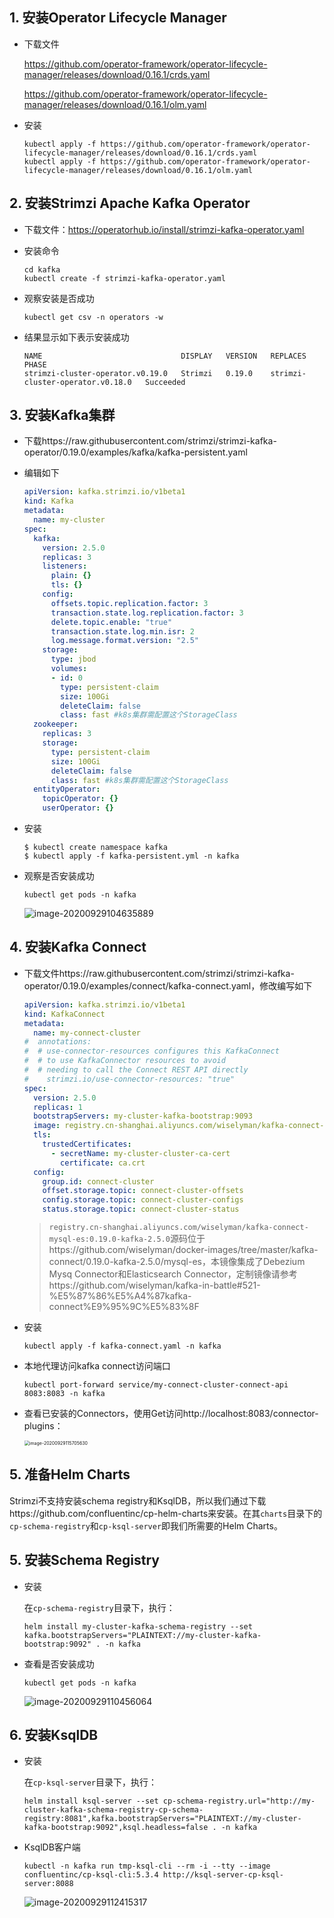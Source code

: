 ## 1. 安装Operator Lifecycle Manager

- 下载文件

  https://github.com/operator-framework/operator-lifecycle-manager/releases/download/0.16.1/crds.yaml

  https://github.com/operator-framework/operator-lifecycle-manager/releases/download/0.16.1/olm.yaml

- 安装

  ```shell
  kubectl apply -f https://github.com/operator-framework/operator-lifecycle-manager/releases/download/0.16.1/crds.yaml
  kubectl apply -f https://github.com/operator-framework/operator-lifecycle-manager/releases/download/0.16.1/olm.yaml
  ```

## 2. 安装Strimzi Apache Kafka Operator

- 下载文件：https://operatorhub.io/install/strimzi-kafka-operator.yaml

- 安装命令

  ```shell
  cd kafka
  kubectl create -f strimzi-kafka-operator.yaml
  ```

- 观察安装是否成功

  ```shell
  kubectl get csv -n operators -w
  ```

- 结果显示如下表示安装成功

  ```
  NAME                               DISPLAY   VERSION   REPLACES                           PHASE
  strimzi-cluster-operator.v0.19.0   Strimzi   0.19.0    strimzi-cluster-operator.v0.18.0   Succeeded
  ```

## 3. 安装Kafka集群

- 下载https://raw.githubusercontent.com/strimzi/strimzi-kafka-operator/0.19.0/examples/kafka/kafka-persistent.yaml

- 编辑如下

  ```yaml
  apiVersion: kafka.strimzi.io/v1beta1
  kind: Kafka
  metadata:
    name: my-cluster
  spec:
    kafka:
      version: 2.5.0
      replicas: 3
      listeners:
        plain: {}
        tls: {}
      config:
        offsets.topic.replication.factor: 3
        transaction.state.log.replication.factor: 3
        delete.topic.enable: "true"
        transaction.state.log.min.isr: 2
        log.message.format.version: "2.5"
      storage:
        type: jbod
        volumes:
        - id: 0
          type: persistent-claim
          size: 100Gi
          deleteClaim: false
          class: fast #k8s集群需配置这个StorageClass
    zookeeper:
      replicas: 3
      storage:
        type: persistent-claim
        size: 100Gi
        deleteClaim: false
        class: fast #k8s集群需配置这个StorageClass
    entityOperator:
      topicOperator: {}
      userOperator: {}
  ```

- 安装

  ``` shell
  $ kubectl create namespace kafka
  $ kubectl apply -f kafka-persistent.yml -n kafka 
  ```

- 观察是否安装成功

  ```shell
  kubectl get pods -n kafka 
  ```

  ![image-20200929104635889](images/image-20200929104635889.png)

## 4. 安装Kafka Connect

- 下载文件https://raw.githubusercontent.com/strimzi/strimzi-kafka-operator/0.19.0/examples/connect/kafka-connect.yaml，修改编写如下

  ```yaml
  apiVersion: kafka.strimzi.io/v1beta1
  kind: KafkaConnect
  metadata:
    name: my-connect-cluster
  #  annotations:
  #  # use-connector-resources configures this KafkaConnect
  #  # to use KafkaConnector resources to avoid
  #  # needing to call the Connect REST API directly
  #    strimzi.io/use-connector-resources: "true"
  spec:
    version: 2.5.0
    replicas: 1
    bootstrapServers: my-cluster-kafka-bootstrap:9093
    image: registry.cn-shanghai.aliyuncs.com/wiselyman/kafka-connect-mysql-es:0.19.0-kafka-2.5.0
    tls:
      trustedCertificates:
        - secretName: my-cluster-cluster-ca-cert
          certificate: ca.crt
    config:
      group.id: connect-cluster
      offset.storage.topic: connect-cluster-offsets
      config.storage.topic: connect-cluster-configs
      status.storage.topic: connect-cluster-status
  ```

  > `registry.cn-shanghai.aliyuncs.com/wiselyman/kafka-connect-mysql-es:0.19.0-kafka-2.5.0`源码位于https://github.com/wiselyman/docker-images/tree/master/kafka-connect/0.19.0-kafka-2.5.0/mysql-es，本镜像集成了Debezium Mysq Connector和Elasticsearch Connector，定制镜像请参考https://github.com/wiselyman/kafka-in-battle#521-%E5%87%86%E5%A4%87kafka-connect%E9%95%9C%E5%83%8F

- 安装

  ```shell
  kubectl apply -f kafka-connect.yaml -n kafka
  ```

- 本地代理访问kafka connect访问端口

  ```shell
  kubectl port-forward service/my-connect-cluster-connect-api 8083:8083 -n kafka
  ```

- 查看已安装的Connectors，使用Get访问http://localhost:8083/connector-plugins：

  <img src="images/image-20200929115705630.png" alt="image-20200929115705630" style="zoom:50%;" />

  

## 5. 准备Helm Charts

Strimzi不支持安装schema registry和KsqlDB，所以我们通过下载https://github.com/confluentinc/cp-helm-charts来安装。在其`charts`目录下的`cp-schema-registry`和`cp-ksql-server`即我们所需要的Helm Charts。

## 5. 安装Schema Registry

- 安装

  在`cp-schema-registry`目录下，执行：

  ```shell
  helm install my-cluster-kafka-schema-registry --set kafka.bootstrapServers="PLAINTEXT://my-cluster-kafka-bootstrap:9092" . -n kafka
  ```

- 查看是否安装成功

  ```shell
  kubectl get pods -n kafka
  ```

  ![image-20200929110456064](images/image-20200929110456064.png)

## 6. 安装KsqlDB

- 安装

  在`cp-ksql-server`目录下，执行：

  ```shell
  helm install ksql-server --set cp-schema-registry.url="http://my-cluster-kafka-schema-registry-cp-schema-registry:8081",kafka.bootstrapServers="PLAINTEXT://my-cluster-kafka-bootstrap:9092",ksql.headless=false . -n kafka
  ```

- KsqlDB客户端

  ```shell
  kubectl -n kafka run tmp-ksql-cli --rm -i --tty --image confluentinc/cp-ksql-cli:5.3.4 http://ksql-server-cp-ksql-server:8088
  ```

  ![image-20200929112415317](images/image-20200929112415317.png)